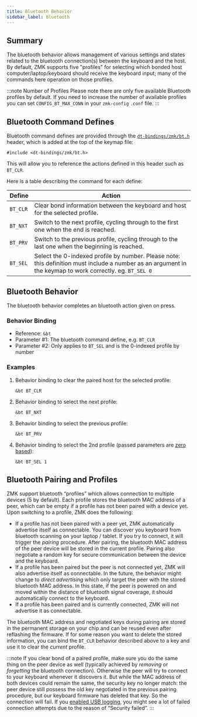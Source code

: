 ```yaml
---
title: Bluetooth Behavior
sidebar_label: Bluetooth
---
```


## Summary

The bluetooth behavior allows management of various settings and states related to the bluetooth connection(s)
between the keyboard and the host. By default, ZMK supports five "profiles" for selecting which bonded host
computer/laptop/keyboard should receive the keyboard input; many of the commands here operation on those profiles.

:::note Number of Profiles
Please note there are only five available Bluetooth profiles by default. If you need to increase the number of available profiles you can set `CONFIG_BT_MAX_CONN` in your `zmk-config` `.conf` file.
:::

## Bluetooth Command Defines

Bluetooth command defines are provided through the [`dt-bindings/zmk/bt.h`](https://github.com/zmkfirmware/zmk/blob/main/app/include/dt-bindings/zmk/bt.h) header,
which is added at the top of the keymap file:

```
#include <dt-bindings/zmk/bt.h>
```

This will allow you to reference the actions defined in this header such as `BT_CLR`.

Here is a table describing the command for each define:

| Define   | Action                                                                                                                                                    |
| -------- | --------------------------------------------------------------------------------------------------------------------------------------------------------- |
| `BT_CLR` | Clear bond information between the keyboard and host for the selected profile.                                                                            |
| `BT_NXT` | Switch to the next profile, cycling through to the first one when the end is reached.                                                                     |
| `BT_PRV` | Switch to the previous profile, cycling through to the last one when the beginning is reached.                                                            |
| `BT_SEL` | Select the 0-indexed profile by number. Please note: this definition must include a number as an argument in the keymap to work correctly. eg. `BT_SEL 0` |

## Bluetooth Behavior

The bluetooth behavior completes an bluetooth action given on press.

### Behavior Binding

- Reference: `&bt`
- Parameter #1: The bluetooth command define, e.g. `BT_CLR`
- Parameter #2: Only applies to `BT_SEL` and is the 0-indexed profile by number

### Examples

1. Behavior binding to clear the paired host for the selected profile:

   ```
   &bt BT_CLR
   ```

1. Behavior binding to select the next profile:

   ```
   &bt BT_NXT
   ```

1. Behavior binding to select the previous profile:

   ```
   &bt BT_PRV
   ```

1. Behavior binding to select the 2nd profile (passed parameters are [zero based](https://en.wikipedia.org/wiki/Zero-based_numbering)):

   ```
   &bt BT_SEL 1
   ```

## Bluetooth Pairing and Profiles

ZMK support bluetooth “profiles” which allows connection to multiple devices (5 by default). Each profile stores the bluetooth MAC address of a peer, which can be empty if a profile has not been paired with a device yet. Upon switching to a profile, ZMK does the following:

- If a profile has not been paired with a peer yet, ZMK automatically advertise itself as connectable. You can discover you keyboard from bluetooth scanning on your laptop / tablet. If you try to connect, it will trigger the _pairing_ procedure. After pairing, the bluetooth MAC address of the peer device will be stored in the current profile. Pairing also negotiate a random key for secure communication between the device and the keyboard.
- If a profile has been paired but the peer is not connected yet, ZMK will also advertise itself as connectable. In the future, the behavior might change to _direct advertising_ which only target the peer with the stored bluetooth MAC address. In this state, if the peer is powered on and moved within the distance of bluetooth signal coverage, it should automatically connect to the keyboard.
- If a profile has been paired and is currently connected, ZMK will not advertise it as connectable.

The bluetooth MAC address and negotiated keys during pairing are stored in the permanent storage on your chip and can be reused even after reflashing the firmware. If for some reason you want to delete the stored information, you can bind the `BT_CLR` behavior described above to a key and use it to clear the _current_ profile.

:::note
If you clear bond of a paired profile, make sure you do the same thing on the peer device as well (typically achieved by _removing_ or _forgetting_ the bluetooth connection). Otherwise the peer will try to connect to your keyboard whenever it discovers it. But while the MAC address of both devices could remain the same, the security key no longer match: the peer device still possess the old key negotiated in the previous pairing procedure, but our keyboard firmware has deleted that key. So the connection will fail. If you [enabled USB logging](../development/usb-logging), you might see a lot of failed connection attempts due to the reason of “Security failed”.
:::
